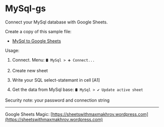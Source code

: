 # MySql-gs
Connect your MySql database with Google Sheets.

Create a copy of this sample file:

 - [MySql to Google Sheets](https://docs.google.com/spreadsheets/d/1h_XtVjxl0Kf90cIDjzoz_4gWBiSUOX-yUvTJiKGvoEI/copy)


Usage:

1. Connect. Menu:  `🛢️ MySql > ➕ Connect...`

2. Create new sheet

3. Write your SQL  select-statemant in cell [A1]

4. Get the data from MySql base: `🛢️ MySql > ✔️ Update active sheet`

Security note: your password and connection string 


---
Google Sheets Magic: [https://sheetswithmaxmakhrov.wordpress.com](https://sheetswithmaxmakhrov.wordpress.com)
<!--stackedit_data:
eyJoaXN0b3J5IjpbLTczMjA5NTU4MSwtMjI4NjI3NzMzXX0=
-->